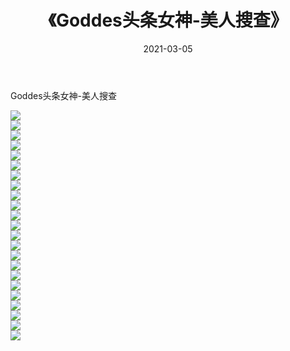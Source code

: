 ﻿---
layout: post
title:  《Goddes头条女神-美人搜查》
date:   2021-03-05
img: http://img.660000.xyz/Sharelink/网络美图/2021/Goddes头条女神-美人搜查/000.jpg
categories: [美女, 清纯, 唯美]
---

Goddes头条女神-美人搜查

  ![](http://img.660000.xyz/Sharelink/网络美图/2021/Goddes头条女神-美人搜查/001.jpg) <br> ![](http://img.660000.xyz/Sharelink/网络美图/2021/Goddes头条女神-美人搜查/002.jpg) <br> ![](http://img.660000.xyz/Sharelink/网络美图/2021/Goddes头条女神-美人搜查/003.jpg) <br> ![](http://img.660000.xyz/Sharelink/网络美图/2021/Goddes头条女神-美人搜查/004.jpg) <br> ![](http://img.660000.xyz/Sharelink/网络美图/2021/Goddes头条女神-美人搜查/005.jpg) <br> ![](http://img.660000.xyz/Sharelink/网络美图/2021/Goddes头条女神-美人搜查/006.jpg) <br> ![](http://img.660000.xyz/Sharelink/网络美图/2021/Goddes头条女神-美人搜查/007.jpg) <br> ![](http://img.660000.xyz/Sharelink/网络美图/2021/Goddes头条女神-美人搜查/008.jpg) <br> ![](http://img.660000.xyz/Sharelink/网络美图/2021/Goddes头条女神-美人搜查/009.jpg) <br> ![](http://img.660000.xyz/Sharelink/网络美图/2021/Goddes头条女神-美人搜查/010.jpg) <br> ![](http://img.660000.xyz/Sharelink/网络美图/2021/Goddes头条女神-美人搜查/011.jpg) <br> ![](http://img.660000.xyz/Sharelink/网络美图/2021/Goddes头条女神-美人搜查/012.jpg) <br> ![](http://img.660000.xyz/Sharelink/网络美图/2021/Goddes头条女神-美人搜查/013.jpg) <br> ![](http://img.660000.xyz/Sharelink/网络美图/2021/Goddes头条女神-美人搜查/014.jpg) <br> ![](http://img.660000.xyz/Sharelink/网络美图/2021/Goddes头条女神-美人搜查/015.jpg) <br> ![](http://img.660000.xyz/Sharelink/网络美图/2021/Goddes头条女神-美人搜查/016.jpg) <br> ![](http://img.660000.xyz/Sharelink/网络美图/2021/Goddes头条女神-美人搜查/017.jpg) <br> ![](http://img.660000.xyz/Sharelink/网络美图/2021/Goddes头条女神-美人搜查/018.jpg) <br> ![](http://img.660000.xyz/Sharelink/网络美图/2021/Goddes头条女神-美人搜查/019.jpg) <br> ![](http://img.660000.xyz/Sharelink/网络美图/2021/Goddes头条女神-美人搜查/020.jpg) <br> ![](http://img.660000.xyz/Sharelink/网络美图/2021/Goddes头条女神-美人搜查/021.jpg) <br> ![](http://img.660000.xyz/Sharelink/网络美图/2021/Goddes头条女神-美人搜查/022.jpg) <br> ![](http://img.660000.xyz/Sharelink/网络美图/2021/Goddes头条女神-美人搜查/023.jpg) <br>